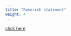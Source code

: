 ```yaml
---
title: "Research statement"
weight: 4
---
```


[click here](https://cdn.githubraw.com/marwage/marwage.github.io/main/doc/research-statement.pdf)
